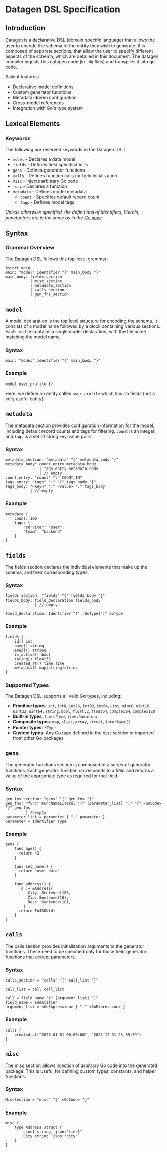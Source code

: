 # Datagen DSL Specification

## Introduction

Datagen is a declarative DSL (domain specific language) that allows the user to encode the schema of the entity they wish to generate. It is composed of separate sections, that allow the user to specify different aspects of the schema, which are detailed in this document. The datagen compiler ingests this datagen code (in `.dg` files) and transpiles it into go code.

Salient features:
- Declarative model definitions
- Custom generator functions
- Metadata-driven configuration
- Cross-model references
- Integration with Go's type system

## Lexical Elements

### Keywords

The following are reserved keywords in the Datagen DSL:

- `model` - Declares a data model
- `fields` - Defines field specifications
- `gens` - Defines generator functions
- `calls` - Defines function calls for field initialization
- `misc` - Injects arbitrary Go code
- `func` - Declares a function
- `metadata` - Defines model metadata
  - `count` - Specifies default record count
  - `tags` - Defines model tags

*Unless otherwise specified, the definitions of identifiers, literals, punctuators are is the same as in the [Go spec](https://go.dev/ref/spec)*

## Syntax

### Grammar Overview

The Datagen DSL follows this top-level grammar:

```
%start main
main: "model" identifier "{" main_body "}"
main_body: fields_section
           | misc_section
           | metadata_section
           | calls_section
           | gen_fns_section

```

## `model`

A model declaration is the top level structure for encoding the schema. It consists of a model name followed by a block containing various sections.
Each `.dg` file contains a single model declaration, with the file name matching the model name.

### Syntax

```
main: "model" identifier "{" main_body "}"
```

### Example

```datagen
model user_profile {}
```

Here, we define an entity called `user_profile` which has no fields (not a very useful entity).

## `metadata`

The metadata section provides configuration information for the model, including default record counts and tags for filtering.
`count` is an integer, and `tags` is a set of string key-value pairs.

### Syntax

```
metadata_section: "metadata" "{" metadata_body "}"
metadata_body: count_entry metadata_body
               | tags_entry metadata_body
               | // empty
count_entry: "count" ":" COUNT_INT
tags_entry: "tags" ":" "{" tags_body "}"
tags_body: "<key>" ":" <value> "," tags_body
           | // empty
```

### Example

```datagen
metadata {
    count: 100
    tags: {
        "service": "user",
        "team": "backend"
    }
}
```

## `fields`

The fields section declares the individual elements that make up the schema, and their corresponding types.

### Syntax

```
fields_section: "fields" "{" fields_body "}"
fields_body: field_declaration fields_body 
             | // empty

field_declaration: Identifier "(" [GoType]")" GoType
```

### Example

```datagen
fields {
    id() int
    name() string
    email() string
    is_active() bool
    rating() float32
    created_at() time.Time
    metadata() map[string]string
}
```

### Supported Types

The Datagen DSL supports all valid Go types, including:

- **Primitive types**: `int`, `int8`, `int16`, `int32`, `int64`, `uint`, `uint8`, `uint16`, `uint32`, `uint64`, `string`, `bool`, `float32`, `float64`, `complex64`, `complex128`
- **Built-in types**: `time.Time`, `time.Duration`
- **Composite types**: `map`, `slice`, `array`, `struct`, `interface{}`
- **Pointer types**: `*Type`
- **Custom types**: Any Go type defined in the `misc` section or imported from other Go packages


## `gens`

The generator functions section is composed of a series of generator functions. Each generator function corresponds to a field and returns a value of the appropriate type as required for that field.

### Syntax

```
gen_fns_section: "gens" "{" gen_fns "}"
gen_fns: "func" FuncNameLiteral "(" [parameter_list] ")" "{" <GoCode> "}" gen_fns 
         | //empty
parameter_list = parameter { "," parameter }
parameter = Identifier Type
```
### Example

```datagen
gens {
    func age() {
      return 42
    }
	
    func set_name() {
      return "user_data"
    }	

    func address() {
       d := &Address{
          City: Sentence(10),
          Zip: Sentence(10),
          Desc: Sentence(10),
        }
      return ToJSON(d)
    }
}
```

## `calls`

The calls section provides initialization arguments to the generator functions. These need to be specified only for those field generator functions that accept parameters.

### Syntax

```
calls_section = "calls" "{" call_list "}"

call_list = call call_list

call = field_name "(" [argument_list] ")"
field_name = Identifier
argument_list = <GoExpression> { "," <GoExpression> }
```

### Example

```datagen
calls {
    created_at("2023-01-01 00:00:00", "2023-12-31 23:59:59")
}
```

## `misc`

The misc section allows injection of arbitrary Go code into the generated package. This is useful for defining custom types, constants, and helper functions.

### Syntax

```
MiscSection = "misc" "{" <GoCode> "}"
```

### Example

```datagen
misc {
    type Address struct {
        Line1 string `json:"line1"`
        City string `json:"city"`
    }
}
```
